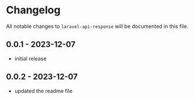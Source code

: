 # Changelog

All notable changes to `laravel-api-response` will be documented in this file.

## 0.0.1 - 2023-12-07

- initial release

## 0.0.2 - 2023-12-07

- updated the readme file
